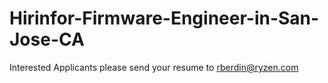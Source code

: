 # Hirinfor-Firmware-Engineer-in-San-Jose-CA
Interested Applicants please send your resume to rberdin@ryzen.com
